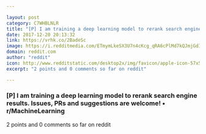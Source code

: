 ```yaml
---

layout: post
category: C7WHBLNLR
title: "[P] I am training a deep learning model to rerank search engine results. Issues, PRs and suggestions are welcome! • r/MachineLearning"
date: 2017-12-20 20:13:32
link: https://vrhk.co/2BadeSc
image: https://i.redditmedia.com/ETmymLkeSX3U7n4cKcg_qRA6cPlMd7kQJmjGdIxfbRQ.jpg?w=320&s=deaea0d909f5304499d910658c8025f7
domain: reddit.com
author: "reddit"
icon: http://www.redditstatic.com/desktop2x/img/favicon/apple-icon-57x57.png
excerpt: "2 points and 0 comments so far on reddit"

---
```


### [P] I am training a deep learning model to rerank search engine results. Issues, PRs and suggestions are welcome! • r/MachineLearning

2 points and 0 comments so far on reddit